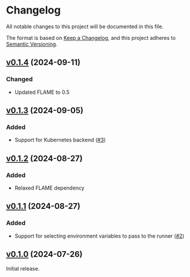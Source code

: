 # Changelog

All notable changes to this project will be documented in this file.

The format is based on [Keep a Changelog](https://keepachangelog.com/en/1.0.0/),
and this project adheres to [Semantic Versioning](https://semver.org/spec/v2.0.0.html).

## [v0.1.4](https://github.com/livebook-dev/kino_flame/tree/v0.1.4) (2024-09-11)

### Changed

* Updated FLAME to 0.5

## [v0.1.3](https://github.com/livebook-dev/kino_flame/tree/v0.1.3) (2024-09-05)

### Added

* Support for Kubernetes backend ([#3](https://github.com/livebook-dev/kino_flame/pull/3))

## [v0.1.2](https://github.com/livebook-dev/kino_flame/tree/v0.1.2) (2024-08-27)

### Added

* Relaxed FLAME dependency

## [v0.1.1](https://github.com/livebook-dev/kino_flame/tree/v0.1.1) (2024-08-27)

### Added

* Support for selecting environment variables to pass to the runner ([#2](https://github.com/livebook-dev/kino_flame/pull/2))

## [v0.1.0](https://github.com/livebook-dev/kino_flame/tree/v0.1.0) (2024-07-26)

Initial release.
